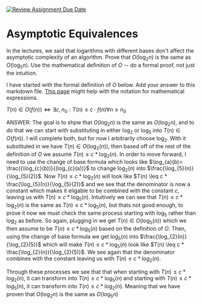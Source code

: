 [![Review Assignment Due Date](https://classroom.github.com/assets/deadline-readme-button-24ddc0f5d75046c5622901739e7c5dd533143b0c8e959d652212380cedb1ea36.svg)](https://classroom.github.com/a/fbkbKZ5N)
# Asymptotic Equivalences

In the lectures, we said that logarithms with different bases don't affect the
asymptotic complexity of an algorithm. Prove that $O(\log_{2} n)$ is the same as
$O(\log_{5} n)$. Use the mathematical definition of $O$ -- do a formal proof,
not just the intuition.

I have started with the formal definition of $O$ below. Add your answer to this
markdown file. [This
page](https://docs.github.com/en/get-started/writing-on-github/working-with-advanced-formatting/writing-mathematical-expressions)
might help with the notation for mathematical expressions.

$T(n) \in O(f(n)) \iff \exists c, n_0: T(n) \leq c \cdot f(n) \forall n \geq n_0$

ANSWER:
The goal is to shpw that $O(\log_{2} n)$ is the same as $O(\log_{2} n)$, and to do that we can start with substituting in either $\log_{2}$ or $\log_{5}$ into $T(n) \in O(f(n))$. I will complete both, but for now I arbitrarily choose $\log_{2}$. With it substituted in we have $T(n) \in O(\log_{2}(n))$, then based off of the rest of the definition of $O$ we assume $T(n) \leq c * \log_{2}(n)$. In order to move forward, I need to use the change of base formula which looks like $\log_{a}(b)= \frac{(\log_{c}(b))}{(log_{c}(a))}$ to change $\log_{2}(n)$ into $\frac{\log_{5}(n)}{\log_{5}(2)}$. Now $T(n) \leq c * \log_{2}(n)$ will look like $T(n) \leq c * \frac{\log_{5}(n)}{\log_{5}(2)}$ and we see that the denominator is now a constant which makes it eligable to be combined with the constant $c$, leaving us with $T(n) \leq c * \log_{5}(n)$. Intuitively we can see that $T(n) \leq c * \log_{2}(n)$ is the same as $T(n) \leq c * \log_{5}(n)$, but thats not good enough, to prove it now we must check the same process starting with $\log_{5}$ rather than $\log_{2}$ as before. So again, plugging in we get $T(n) \in O(\log_{5}(n))$ which we then assume to be $T(n) \leq c * \log_{5}(n)$ based on the definition of $O$. Then, using the change of base formula we get $\log_{5}(n)$ into $\frac{\log_{2}(n)}{\log_{2}(5)}$ which will make $T(n) \leq c * \log_{5}(n)$ look like $T(n) \leq c * \frac{\log_{2}(n)}{\log_{2}(5)}$. We see again that the denominator combines with the constant leaving us with $T(n) \leq c * \log_{2}(n)$.

Through these processes we see that that when starting with $T(n) \leq c * \log_{2}(n)$, it can transform into $T(n) \leq c * \log_{5}(n)$ and starting with $T(n) \leq c * \log_{5}(n)$, it can transform into $T(n) \leq c * \log_{2}(n)$. Meaning that we have proven that $O(\log_{2} n)$ is the same as $O(\log_{5} n)$
